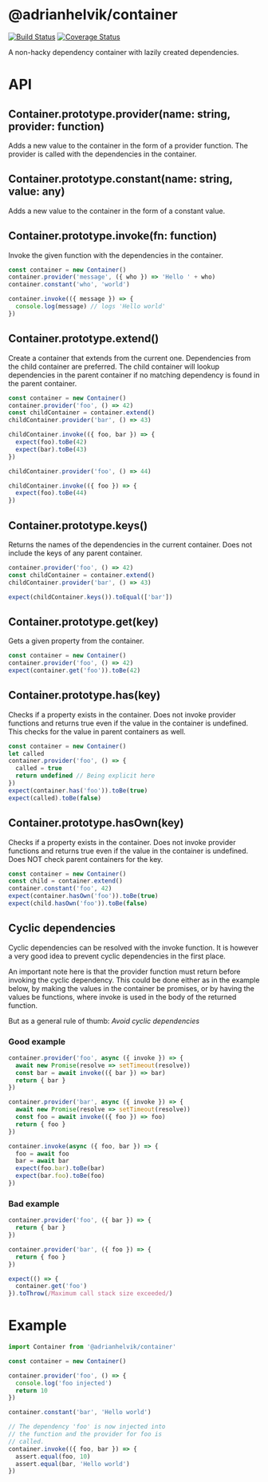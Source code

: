 # @adrianhelvik/container

[![Build Status](https://travis-ci.org/adrianhelvik/container.svg?branch=master)](https://travis-ci.org/adrianhelvik/container)
[![Coverage Status](https://coveralls.io/repos/github/adrianhelvik/container/badge.svg?branch=master)](https://coveralls.io/github/adrianhelvik/container?branch=master)

A non-hacky dependency container with lazily created dependencies.

# API

## Container.prototype.provider(name: string, provider: function)
Adds a new value to the container in the form of a provider function.
The provider is called with the dependencies in the container.

## Container.prototype.constant(name: string, value: any)
Adds a new value to the container in the form of a constant value.

## Container.prototype.invoke(fn: function)
Invoke the given function with the dependencies in the container.

```javascript
const container = new Container()
container.provider('message', ({ who }) => 'Hello ' + who)
container.constant('who', 'world')

container.invoke(({ message }) => {
  console.log(message) // logs 'Hello world'
})
```

## Container.prototype.extend()
Create a container that extends from the current one.
Dependencies from the child container are preferred.
The child container will lookup dependencies in the
parent container if no matching dependency is found
in the parent container.

```javascript
const container = new Container()
container.provider('foo', () => 42)
const childContainer = container.extend()
childContainer.provider('bar', () => 43)

childContainer.invoke(({ foo, bar }) => {
  expect(foo).toBe(42)
  expect(bar).toBe(43)
})

childContainer.provider('foo', () => 44)

childContainer.invoke(({ foo }) => {
  expect(foo).toBe(44)
})
```

## Container.prototype.keys()
Returns the names of the dependencies in the current
container. Does not include the keys of any parent container.

```javascript
container.provider('foo', () => 42)
const childContainer = container.extend()
childContainer.provider('bar', () => 43)

expect(childContainer.keys()).toEqual(['bar'])
```

## Container.prototype.get(key)
Gets a given property from the container.

```javascript
const container = new Container()
container.provider('foo', () => 42)
expect(container.get('foo')).toBe(42)
```

## Container.prototype.has(key)
Checks if a property exists in the container.
Does not invoke provider functions and returns
true even if the value in the container is undefined.
This checks for the value in parent containers as well.

```javascript
const container = new Container()
let called
container.provider('foo', () => {
  called = true
  return undefined // Being explicit here
})
expect(container.has('foo')).toBe(true)
expect(called).toBe(false)
```

## Container.prototype.hasOwn(key)
Checks if a property exists in the container.
Does not invoke provider functions and returns
true even if the value in the container is undefined.
Does NOT check parent containers for the key.

```javascript
const container = new Container()
const child = container.extend()
container.constant('foo', 42)
expect(container.hasOwn('foo')).toBe(true)
expect(child.hasOwn('foo')).toBe(false)
```

## Cyclic dependencies
Cyclic dependencies can be resolved with the invoke function.
It is however a very good idea to prevent cyclic dependencies
in the first place.

An important note here is that the provider function must
return before invoking the cyclic dependency. This could
be done either as in the example below, by making the
values in the container be promises, or by having
the values be functions, where invoke is used
in the body of the returned function.

But as a general rule of thumb: *Avoid cyclic dependencies*

### Good example

```javascript
container.provider('foo', async ({ invoke }) => {
  await new Promise(resolve => setTimeout(resolve))
  const bar = await invoke(({ bar }) => bar)
  return { bar }
})

container.provider('bar', async ({ invoke }) => {
  await new Promise(resolve => setTimeout(resolve))
  const foo = await invoke(({ foo }) => foo)
  return { foo }
})

container.invoke(async ({ foo, bar }) => {
  foo = await foo
  bar = await bar
  expect(foo.bar).toBe(bar)
  expect(bar.foo).toBe(foo)
})
```

### Bad example

```javascript
container.provider('foo', ({ bar }) => {
  return { bar }
})

container.provider('bar', ({ foo }) => {
  return { foo }
})

expect(() => {
  container.get('foo')
}).toThrow(/Maximum call stack size exceeded/)
```

# Example

```javascript
import Container from '@adrianhelvik/container'

const container = new Container()

container.provider('foo', () => {
  console.log('foo injected')
  return 10
})

container.constant('bar', 'Hello world')

// The dependency 'foo' is now injected into
// the function and the provider for foo is
// called.
container.invoke(({ foo, bar }) => {
  assert.equal(foo, 10)
  assert.equal(bar, 'Hello world')
})
```
